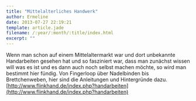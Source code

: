 ```yaml
---
title: "Mittelalterliches Handwerk"
author: Ermeline
date: 2013-07-27 22:19:21
template: article.jade
filename: /:year/:month/:title/index.html
excerpt: ""
---
```


Wenn man schon auf einem Mittelaltermarkt war und dort unbekannte
Handarbeiten gesehen hat und so fasziniert war, dass man zunächst wissen
will was es ist und es dann auch noch selbst machen möchte, so wird man
bestimmt hier fündig. Von Fingerloop über Nadelbinden bis
Brettchenweben, hier sind die Anleitungen und Hintergründe dazu.
[http://www.flinkhand.de/index.php?handarbeiten](http://www.flinkhand.de/index.php?handarbeiten)
